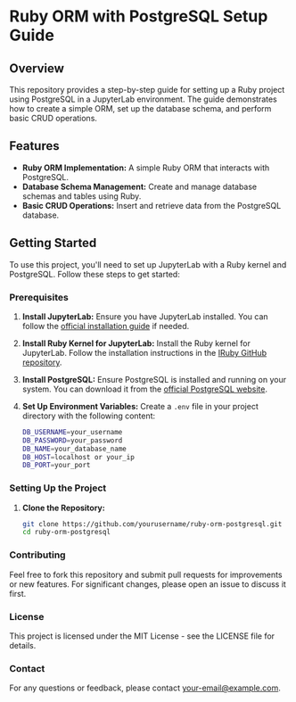 # Ruby ORM with PostgreSQL Setup Guide

## Overview

This repository provides a step-by-step guide for setting up a Ruby project using PostgreSQL in a JupyterLab environment. The guide demonstrates how to create a simple ORM, set up the database schema, and perform basic CRUD operations.

## Features

- **Ruby ORM Implementation:** A simple Ruby ORM that interacts with PostgreSQL.
- **Database Schema Management:** Create and manage database schemas and tables using Ruby.
- **Basic CRUD Operations:** Insert and retrieve data from the PostgreSQL database.

## Getting Started

To use this project, you'll need to set up JupyterLab with a Ruby kernel and PostgreSQL. Follow these steps to get started:

### Prerequisites

1. **Install JupyterLab:** Ensure you have JupyterLab installed. You can follow the [official installation guide](https://jupyter.org/install) if needed.

2. **Install Ruby Kernel for JupyterLab:** Install the Ruby kernel for JupyterLab. Follow the installation instructions in the [IRuby GitHub repository](https://github.com/SCIInstitute/IRuby).

3. **Install PostgreSQL:** Ensure PostgreSQL is installed and running on your system. You can download it from the [official PostgreSQL website](https://www.postgresql.org/download/).

4. **Set Up Environment Variables:** Create a `.env` file in your project directory with the following content:

    ```sh
    DB_USERNAME=your_username
    DB_PASSWORD=your_password
    DB_NAME=your_database_name
    DB_HOST=localhost or your_ip
    DB_PORT=your_port
    ```

### Setting Up the Project

1. **Clone the Repository:**

    ```sh
    git clone https://github.com/yourusername/ruby-orm-postgresql.git
    cd ruby-orm-postgresql
    ```

### Contributing
Feel free to fork this repository and submit pull requests for improvements or new features. For significant changes, please open an issue to discuss it first.

### License
This project is licensed under the MIT License - see the LICENSE file for details.

### Contact
For any questions or feedback, please contact your-email@example.com.
